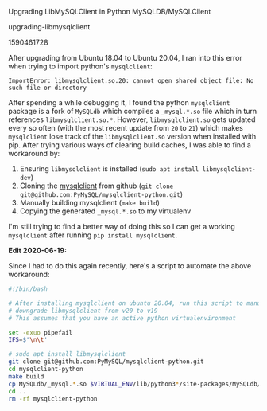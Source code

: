 Upgrading LibMySQLClient in Python MySQLDB/MySQLClient

upgrading-libmysqlclient

1590461728

After upgrading from Ubuntu 18.04 to Ubuntu 20.04, I ran into this error when
trying to import python's `mysqlclient`:

```text
ImportError: libmysqlclient.so.20: cannot open shared object file: No such file or directory
```

After spending a while debugging it, I found the python `mysqlclient` package
is a fork of `MySQLdb` which compiles a `_mysql.*.so` file which in turn references
`libmysqlclient.so.*`.  However, `libmysqlclient.so` gets updated every so
often (with the most recent update from `20` to `21`) which makes `mysqlclient`
lose track of the `libmysqlclient.so` version when installed with pip.  After
trying various ways of clearing build caches, I was able to find a workaround
by:

1.  Ensuring `libmysqlclient` is installed (`sudo apt install libmysqlclient-dev`)
2.  Cloning the [mysqlclient](https://github.com/PyMySQL/mysqlclient-python) from
    github (`git clone git@github.com:PyMySQL/mysqlclient-python.git`)
3.  Manually building mysqlclient (`make build`)
4.  Copying the generated `_mysql.*.so` to my virtualenv

I'm still trying to find a better way of doing this so I can get a working
`mysqlclient` after running `pip install mysqlclient`.

**Edit 2020-06-19:**

Since I had to do this again recently, here's a script to automate the above
workaround:

```bash
#!/bin/bash

# After installing mysqlclient on ubuntu 20.04, run this script to manually
# downgrade libmysqlclient from v20 to v19
# This assumes that you have an active python virtualenvironment

set -exuo pipefail
IFS=$'\n\t'

# sudo apt install libmysqlclient
git clone git@github.com:PyMySQL/mysqlclient-python.git
cd mysqlclient-python
make build
cp MySQLdb/_mysql.*.so $VIRTUAL_ENV/lib/python3*/site-packages/MySQLdb/
cd ..
rm -rf mysqlclient-python
```
